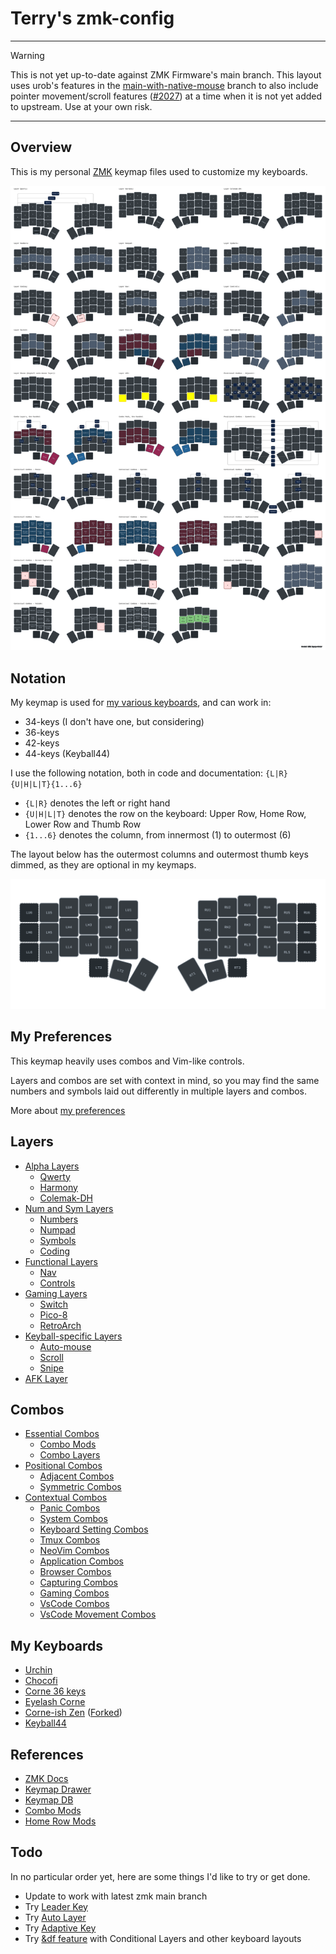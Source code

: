 # Terry's zmk-config

---

> [!WARNING]
> This is not yet up-to-date against ZMK Firmware's main branch.
> This layout uses urob's features in the [main-with-native-mouse](https://github.com/urob/zmk/tree/main-with-native-mouse) branch to also include pointer movement/scroll features ([#2027](https://github.com/zmkfirmware/zmk/pull/2027)) at a time when it is not yet added to upstream. Use at your own risk.

---

## Overview

This is my personal [ZMK](https://zmk.dev) keymap files used to customize my keyboards.

![layout](./images/keymap-drawer-complete.svg)

## Notation

My keymap is used for [my various keyboards](#my-keyboards), and can work in:
- 34-keys (I don't have one, but considering)
- 36-keys
- 42-keys
- 44-keys (Keyball44)

I use the following notation, both in code and documentation: `{L|R}{U|H|L|T}{1...6}`

- `{L|R}` denotes the left or right hand
- `{U|H|L|T}` denotes the row on the keyboard: Upper Row, Home Row, Lower Row and Thumb Row
- `{1...6}` denotes the column, from innermost (1) to outermost (6)

The layout below has the outermost columns and outermost thumb keys dimmed, as they are optional in my keymaps.

![Corne Notation](./images/keymap-drawer-notation.svg)

## My Preferences

This keymap heavily uses combos and Vim-like controls.

Layers and combos are set with context in mind, so you may find the same numbers and symbols laid out differently in multiple layers and combos.

More about [my preferences](./docs/preferences.md)

## Layers

- [Alpha Layers](./docs/layers.md#alpha-layers)
  - [Qwerty](./docs/layers.md#qwerty-layout)
  - [Harmony](./docs/layers.md#harmony-layout)
  - [Colemak-DH](./docs/layers.md#colemak-dh-layout)
- [Num and Sym Layers](./docs/layers.md#num-layers)
  - [Numbers](./docs/layers.md#numbers)
  - [Numpad](./docs/layers.md#numpad)
  - [Symbols](./docs/layers.md#symbols)
  - [Coding](./docs/layers.md#coding)
- [Functional Layers](./docs/layers.md#functional-layers)
  - [Nav](./docs/layers.md#nav)
  - [Controls](./docs/layers.md#controls)
- [Gaming Layers](./docs/layers.md#gaming-layers)
  - [Switch](./docs/layers.md#switch)
  - [Pico-8](./docs/layers.md#pico-8)
  - [RetroArch](./docs/layers.md#retroarch)
- [Keyball-specific Layers](./docs/layers.md#keyball-specific-layers)
  - [Auto-mouse](./docs/layers.md#auto-mouse)
  - [Scroll](./docs/layers.md#scroll)
  - [Snipe](./docs/layers.md#snipe)
- [AFK Layer](./docs/layers.md#afk-layer)

## Combos

- [Essential Combos](./docs/combos.md#essential-combos)
  - [Combo Mods](./docs/combos.md#combos-mods)
  - [Combo Layers](./docs/combos.md#combo-layers)
- [Positional Combos](./docs/combos.md#positional-combos)
  - [Adjacent Combos](./docs/combos.md#adjacent-combos)
  - [Symmetric Combos](./docs/combos.md#symmetric-combos)
- [Contextual Combos](./docs/combos.md#contextual-combos)
  - [Panic Combos](./docs/combos.md#panic-combos)
  - [System Combos](./docs/combos.md#system-combos)
  - [Keyboard Setting Combos](./docs/combos.md#keyboard-combos)
  - [Tmux Combos](./docs/combos.md#tmux-combos)
  - [NeoVim Combos](./docs/combos.md#neovim-combos)
  - [Application Combos](./docs/combos.md#application-combos)
  - [Browser Combos](./docs/combos.md#browser-combos)
  - [Capturing Combos](./docs/combos.md#capturing-combos)
  - [Gaming Combos](./docs/combos.md#gaming-combos)
  - [VsCode Combos](./docs/combos.md#vscode-combos)
  - [VsCode Movement Combos](./docs/combos.md#vscode-movement-combos)

<!-- TODO: Doc: Diagonal Combos -->

<!--
## TODO: Doc: Special Features

- Thumb Shift
- Caps Word
- Repeat Key
- Mouse Keys
- Coding Macros
-->

## My Keyboards

- [Urchin](./config/urchin.md)
- [Chocofi](./config/corne.md)
- [Corne 36 keys](./config/corne.md)
- [Eyelash Corne](./config/eyelash_corne.md)
- [Corne-ish Zen](./config/corneish_zen.md) ([Forked](https://github.com/a741725193/zmk-config-zen-2))
- [Keyball44](./config/keyball44.md)

## References

- [ZMK Docs](https://zmk.dev/docs)
- [Keymap Drawer](https://github.com/caksoylar/keymap-drawer)
- [Keymap DB](https://keymapdb.com/)
- [Combo Mods](https://jasoncarloscox.com/writing/combo-mods/)
- [Home Row Mods](https://precondition.github.io/home-row-mods)

## Todo

In no particular order yet, here are some things I'd like to try or get done.

- Update to work with latest zmk main branch
- Try [Leader Key](https://github.com/urob/zmk-leader-key)
- Try [Auto Layer](https://github.com/urob/zmk-auto-layer)
- Try [Adaptive Key](https://github.com/urob/zmk-adaptive-key)
- Try [&amp;df feature](https://github.com/zmkfirmware/zmk/issues/1299) with Conditional Layers and other keyboard layouts
